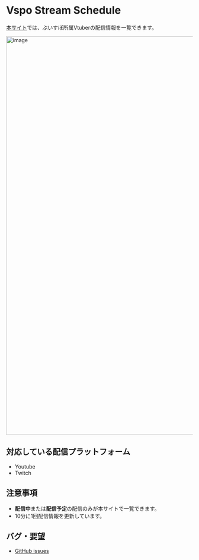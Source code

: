 # Vspo Stream Schedule

[本サイト](https://vspo-stream-schedule.web.app/)では、ぶいすぽ所属Vtuberの配信情報を一覧できます。

<img width="1074" alt="image" src="https://github.com/mnsinri/vspo-stream-schedule/assets/44370583/a3fe1b7f-f8c8-428b-9c72-632f274ec491">


## 対応している配信プラットフォーム
* Youtube
* Twitch

## 注意事項
* **配信中**または**配信予定**の配信のみが本サイトで一覧できます。
* 10分に1回配信情報を更新しています。

## バグ・要望
* [GitHub issues](https://github.com/mnsinri/vspo-stream-schedule/issues)
